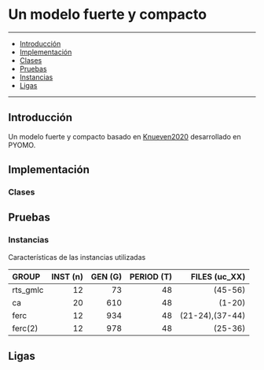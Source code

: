 # Un modelo fuerte y compacto
---
+ [Introducción](#introduccion)
+ [Implementación](#implementación)
+ [Clases](#clases)
+ [Pruebas](#pruebas)
+ [Instancias](#instancias)
+ [Ligas](#ligas)
---
## Introducción
Un modelo fuerte y compacto basado en [Knueven2020](https://pubsonline.informs.org/doi/10.1287/ijoc.2019.0944)
desarrollado en PYOMO. 


## Implementación


### Clases


## Pruebas


### Instancias
Características de las instancias utilizadas

|GROUP           |INST  (n)          |GEN   (G)          |PERIOD   (T)      |FILES (uc_XX)  |
| :------------- | -------------: | -------------: |-------------: |-------------:|
|rts_gmlc        | 12             |  73            | 48            | (45-56)|
| ca             | 20            |  610           |  48           | (1-20) |
|ferc            | 12             |  934           |  48           | (21-24),(37-44)|
|ferc(2)         | 12            |  978           |  48           | (25-36)|

## Ligas


